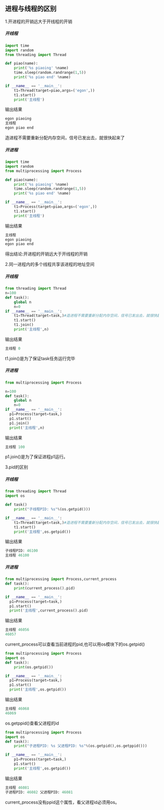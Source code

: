 ## 进程与线程的区别

1.开进程的开销远大于开线程的开销

##### 开线程

```python
import time
import random
from threading import Thread

def piao(name):
    print('%s piaoing' %name)
    time.sleep(random.randrange(1,5))
    print('%s piao end' %name)

if __name__ == '__main__':
    t1=Thread(target=piao,args=('egon',))
    t1.start()
    print('主线程')
```

输出结果

```python
egon piaoing
主线程
egon piao end
```

造进程不需要重新分配内存空间，信号已发出去，就很快起来了


##### 开进程


```python
import time
import random
from multiprocessing import Process

def piao(name):
    print('%s piaoing' %name)
    time.sleep(random.randrange(1,5))
    print('%s piao end' %name)

if __name__ == '__main__':
    t1=Process(target=piao,args=('egon',))
    t1.start()
    print('主线程')
```

输出结果

```python
主线程
egon piaoing
egon piao end
```

得出结论:开进程的开销远大于开线程的开销


2.同一进程内的多个线程共享该进程的地址空间

##### 开线程

```python
from threading import Thread
n=100
def task():
    global n
    n=0
if __name__ == '__main__':
    t1=Thread(target=task,)#造进程不需要重新分配内存空间，信号已发出去，就很快起来了
    t1.start()
    t1.join()
    print('主线程',n)
```

输出结果

```python
主线程 0
```
t1.join()是为了保证task任务运行完毕

##### 开进程

```python
from multiprocessing import Process

n=100
def task():
    global n
    n=0
if __name__ == '__main__':
  p1=Process(target=task,)
  p1.start()
  p1.join()
  print('主线程',n)
```

输出结果

```python
主线程 100
```

p1.join()是为了保证进程p1运行。


3.pid的区别

##### 开线程

```python
from threading import Thread
import os

def task()
    print("子线程PID: %s"%(os.getpid()))

if __name__ == '__main__':
    t1=Thread(target=task,)#造进程不需要重新分配内存空间，信号已发出去，就很快起来了
    t1.start()
    print('主线程',os.getpid())
```

输出结果

```python
子线程PID: 46100
主线程 46100
```



##### 开进程

```python
from multiprocessing import Process,current_process
def task():
    print(current_process().pid)

if __name__ == '__main__':
  p1=Process(target=task,)
  p1.start()
  print('主线程',current_process().pid)
```

输出结果

```python
主线程 46056
46057
```

current_process可以查看当前进程的pid,也可以用os模块下的os.getpid()

```python
from multiprocessing import Process
import os
def task():
    print(os.getpid())

if __name__ == '__main__':
  p1=Process(target=task,)
  p1.start()
  print('主线程',os.getpid())
```

输出结果

```python
主线程 46068
46069
```

os.getppid()查看父进程的id


```python
from multiprocessing import Process
import os
def task():
    print("子进程PID: %s 父进程PID: %s"%(os.getpid(),os.getppid()))

if __name__ == '__main__':
    p1=Process(target=task,)
    p1.start()
    print('主线程',os.getpid())
```

输出结果

```python
主线程 46081
子进程PID: 46082 父进程PID: 46081
```

current_process没有ppid这个属性，看父进程id必须用os。
